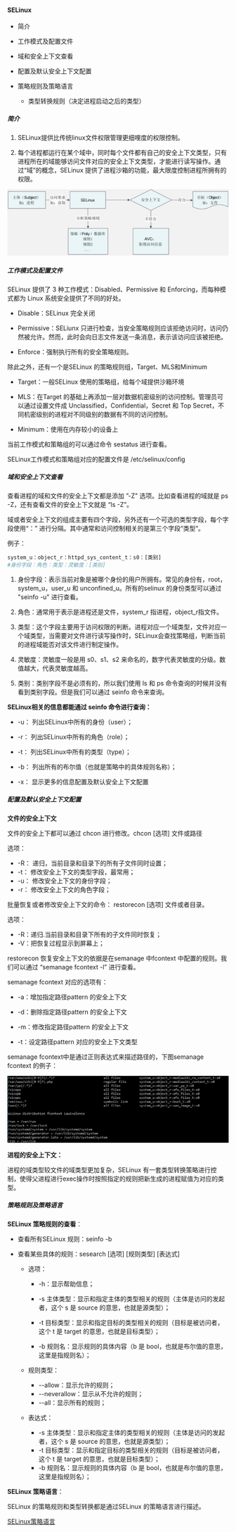 #### SELinux

- 简介

- 工作模式及配置文件

- 域和安全上下文查看

- 配置及默认安全上下文配置

- 策略规则及策略语言
  
  - 类型转换规则（决定进程启动之后的类型）

##### 简介

1. SELinux提供比传统linux文件权限管理更细哩度的权限控制。

2. 每个进程都运行在某个域中，同时每个文件都有自己的安全上下文类型，只有进程所在的域能够访问文件对应的安全上下文类型，才能进行读写操作。通过“域”的概念，SELinux 提供了进程沙箱的功能，最大限度控制进程所拥有的权限。

![](img/SELinux原理.jpg)

##### 工作模式及配置文件

SELinux 提供了 3 种工作模式：Disabled、Permissive 和 Enforcing，而每种模式都为 Linux 系统安全提供了不同的好处。

- Disable：SELinux 完全关闭

- Permissive：SELiunx 只进行检查，当安全策略规则应该拒绝访问时，访问仍然被允许。然而，此时会向日志文件发送一条消息，表示该访问应该被拒绝。

- Enforce：强制执行所有的安全策略规则。

除此之外，还有一个是SELinux 的策略规则组，Target、MLS和Minimum

- Target：一般SELinux 使用的策略组，给每个域提供沙箱环境

- MLS：在Target 的基础上再添加一层对数据机密级别的访问控制。管理员可以通过设置文件成 Unclassified，Confidential，Secret 和 Top Secret，不同机密级别的进程对不同级别的数据有不同的访问控制。

- Minimum：使用在内存较小的设备上

当前工作模式和策略组的可以通过命令 sestatus 进行查看。<br>

SELinux工作模式和策略组对应的配置文件是 /etc/selinux/config 

##### 域和安全上下文查看

查看进程的域和文件的安全上下文都是添加 ”-Z" 选项。比如查看进程的域就是 ps -Z，还有查看文件的安全上下文就是 “ls -Z”。<br>

域或者安全上下文的组成主要有四个字段，另外还有一个可选的类型字段，每个字段使用“：” 进行分隔。其中通常和访问控制相关的是第三个字段“类型“。

例子：

```bash
system_u：object_r：httpd_sys_content_t：s0：[类别]
#身份字段：角色：类型：灵敏度：[类别]
```

1. 身份字段：表示当前对象是被哪个身份的用户所拥有。常见的身份有，root，system_u，user_u 和 unconfined_u。所有的selinux 的身份类型可以通过 "seinfo -u" 进行查看。

2. 角色：通常用于表示是进程还是文件，system_r 指进程，object_r指文件。

3. 类型：这个字段主要用于访问权限的判断。进程对应一个域类型，文件对应一个域类型，当需要对文件进行读写操作时，SELinux会查找策略组，判断当前的进程域能否对该文件进行制定操作。

4. 灵敏度：灵敏度一般是用 s0、s1、s2 来命名的，数字代表灵敏度的分级。数值越大，代表灵敏度越高。

5. 类别：类别字段不是必须有的，所以我们使用 ls 和 ps 命令查询的时候并没有看到类别字段。但是我们可以通过 seinfo 命令来查询。

**SELinux相关的信息都能通过 seinfo 命令进行查询：**

- \-u： 列出SELinux中所有的身份（user）；  

- \-r： 列出SELinux中所有的角色（role）；  

- \-t： 列出SELinux中所有的类型（type）；  

- \-b： 列出所有的布尔值（也就是策略中的具体规则名称）；  

- \-x： 显示更多的信息配置及默认安全上下文配置

##### 配置及默认安全上下文配置

**文件的安全上下文**

文件的安全上下都可以通过 chcon 进行修改。chcon [选项] 文件或路径

选项：

- -R： 递归，当前目录和目录下的所有子文件同时设置；
- -t： 修改安全上下文的类型字段，最常用；
- -u： 修改安全上下文的身份字段；
- -r： 修改安全上下文的角色字段；



批量恢复或者修改安全上下文的命令： restorecon [选项] 文件或者目录。

选项：

- -R：递归.当前目录和目录下所有的子文件同时恢复；
- -V：把恢复过程显示到屏幕上；

restorecon 恢复安全上下文的依据是在semanage 中fcontext 中配置的规则。我们可以通过 “semanage fcontext -l” 进行查看。

semanage fcontext 对应的选项有：

- \-a：增加指定路径pattern 的安全上下文

- \-d：删除指定路径pattern 的安全上下文

- \-m：修改指定路径pattern 的安全上下文

- \-t：设定路径pattern 对应的安全上下文类型

semanage fcontext中是通过正则表达式来描述路径的，下图semanage fcontext 的例子：

![](img/semanage_fcontext_list.PNG)



**进程的安全上下文：**

进程的域类型较文件的域类型更加复杂，SELinux 有一套类型转换策略进行控制，使得父进程进行exec操作时按照指定的规则把新生成的进程赋值为对应的类型。



##### 策略规则及策略语言

**SELinux 策略规则的查看**：

- 查看所有SELinux 规则：seinfo \-b

- 查看某些具体的规则：sesearch [选项] [规则类型] [表达式]
  
  - 选项：
    
    - -h：显示帮助信息；
    
    - -s 主体类型：显示和指定主体的类型相关的规则（主体是访问的发起者，这个 s 是 source 的意思，也就是源类型）；
    - -t 目标类型：显示和指定目标的类型相关的规则（目标是被访问者，这个 t 是 target 的意思，也就是目标类型）；
    - -b 规则名：显示规则的具体内容（b 是 bool，也就是布尔值的意思，这里是指规则名）；
  - 规则类型：
    - --allow：显示允许的规则；
    - --neverallow：显示从不允许的规则；
    - --all：显示所有的规则；
  - 表达式：
    - -s 主体类型：显示和指定主体的类型相关的规则（主体是访问的发起者，这个 s 是 source 的意思，也就是源类型）；
    - -t 目标类型：显示和指定目标的类型相关的规则（目标是被访问者，这个 t 是 target 的意思，也就是目标类型）；
    - -b 规则名：显示规则的具体内容（b 是 bool，也就是布尔值的意思，这里是指规则名）；

**SELinux 策略语言**：

SELinux 的策略规则和类型转换都是通过SELinux 的策略语言进行描述。

[SELinux策略语言](https://blog.csdn.net/fybon/article/details/42263813)




